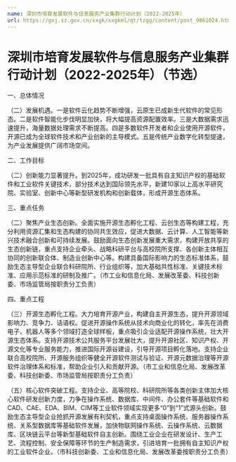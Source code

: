 ```yaml
---
name: 深圳市培育发展软件与信息服务产业集群行动计划（2022-2025年）
url: https://gxj.sz.gov.cn/xxgk/xxgkml/qt/tzgg/content/post_9861024.html
---
```


# 深圳市培育发展软件与信息服务产业集群行动计划（2022-2025年）（节选）

一、总体情况

（二）发展机遇。一是软件云化趋势不断增强，云原生已成新生代软件的常见形态。二是软件智能化步伐明显加快，将大幅提高资源配置效率。三是大数据需求迅速提升，海量数据处理需求不断提高。四是多数软件开发者和企业使用开源软件，开源已成为全球软件技术和产业创新的主导模式。五是传统产业数字化转型提速，为产业发展提供广阔市场空间。

二、工作目标

（二）创新能力显著提升。到2025年，成功研发一批具有自主知识产权的基础软件和工业软件关键技术，部分技术达到国际领先水平，新建10家以上高水平研究院、实验室、创新中心等新型研发机构和创新载体，形成开源生态体系。

三、重点任务

（二）聚焦产业生态创新。全面实施开源生态孵化工程、云创生态等构建工程，充分利用资源汇集和生态构建的协同共生效应，促进大数据、云计算、人工智能等新兴技术融合创新和可持续发展。鼓励面向生态创新发展重大需求，构建开放共享的生态创新链，重点支持企业牵头、战略科研平台与高校院所支撑、各创新主体相互协同的创新联合体、制造业创新中心等。构建具备国际影响力的生态标准体系，鼓励生态主导型企业联合科研院所、行业组织等，加大基础共性标准、关键技术标准、应用示范标准的研制及推广。（市工业和信息化局、发展改革委、科技创新委、市场监管局按职责分工负责）

四、重点工程

（三）开源生态孵化工程。大力培育开源产业，构建自主开源生态，提升开源领域影响力、竞争力、话语权。促进开源操作系统从技术向商业化的转化，率先在消费电子、机器人等多个领域打造全球样板，重点吸引企业适配开源操作系统，壮大开源生态体系。支持开源技术公共服务平台发展壮大，提升开源社区、知识产权、开源文化等专业服务能力，推进国际开源谷建设，引导开源项目孵化落地。支持企业联合高校院所、开源服务组织等健全开源软件测试与验证、开源元数据治理等开源软件治理体系和标准，帮助企业引入和贡献开源。（市工业和信息化局、发展改革委、科技创新委、市场监管局按职责分工负责）

（五）核心软件突破工程。支持企业、高等院校、科研院所等各类创新主体加大核心软件研发创新力度，力争在操作系统、数据库、中间件、办公套件等基础软件和CAD、CAE、EDA、BIM、CIM等工业软件领域实现更多“0”到“1”式源头创新。鼓励生态主导型企业抢抓开源发展有利契机，重点支持桌面操作系统、服务器操作系统、关系型数据库等基础软件发展，加快物联网操作系统、云操作系统、云数据库、区块链云平台等新型基础软件自主创新。围绕工业企业在研发设计、生产工艺、流程控制、安全保障等环节的生产制造需求，引进培育一批拥有自主知识产权的工业软件企业。（市科技创新委、工业和信息化局、发展改革委按职责分工负责）

